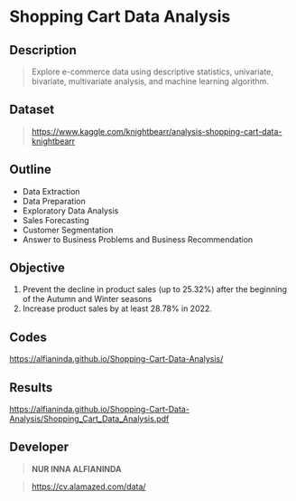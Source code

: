 # Shopping Cart Data Analysis


## Description

> Explore e-commerce data using descriptive statistics, univariate, bivariate, multivariate analysis, and machine learning algorithm.


## Dataset

> https://www.kaggle.com/knightbearr/analysis-shopping-cart-data-knightbearr 


## Outline

- Data Extraction
- Data Preparation
- Exploratory Data Analysis
- Sales Forecasting
- Customer Segmentation
- Answer to Business Problems and Business Recommendation


## Objective

1. Prevent the decline in product sales (up to 25.32%) after the beginning of the Autumn and Winter seasons
2. Increase product sales by at least 28.78% in 2022.


## Codes 

https://alfianinda.github.io/Shopping-Cart-Data-Analysis/


## Results

https://alfianinda.github.io/Shopping-Cart-Data-Analysis/Shopping_Cart_Data_Analysis.pdf


## Developer

> **NUR INNA ALFIANINDA**

> https://cv.alamazed.com/data/

